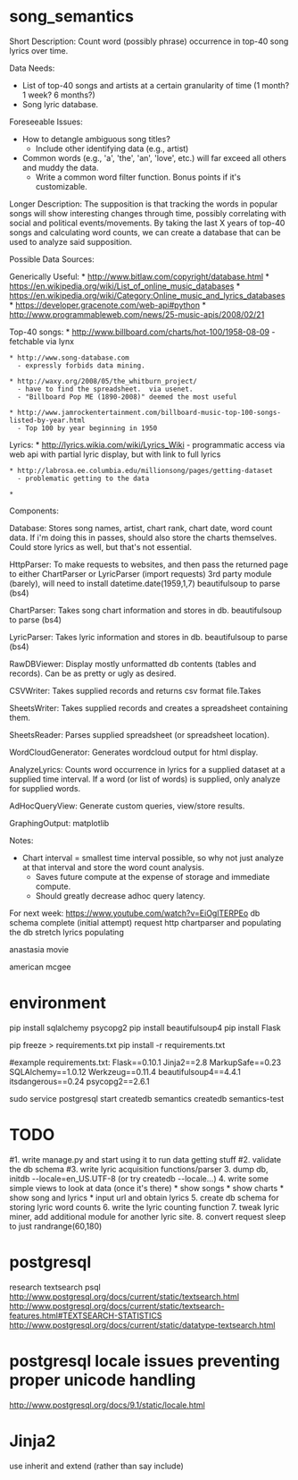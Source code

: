 # song_semantics

Short Description: Count word (possibly phrase) occurrence in top-40 song lyrics over time. 

Data Needs:
  * List of top-40 songs and artists at a certain granularity of time (1 month? 1 week? 6 months?)
  * Song lyric database.

Foreseeable Issues:
  * How to detangle ambiguous song titles?
    * Include other identifying data (e.g., artist)
  * Common words (e.g., 'a', 'the', 'an', 'love', etc.) will far exceed all others and muddy the data.
    * Write a common word filter function.  Bonus points if it's customizable.
    

Longer Description:
  The supposition is that tracking the words in popular songs will show interesting changes through
time, possibly correlating with social and political events/movements.  By taking the last X years of 
top-40 songs and calculating word counts, we can create a database that can be used to analyze said
supposition.


Possible Data Sources:

  Generically Useful:
    * http://www.bitlaw.com/copyright/database.html
    * https://en.wikipedia.org/wiki/List_of_online_music_databases
    * https://en.wikipedia.org/wiki/Category:Online_music_and_lyrics_databases
    * https://developer.gracenote.com/web-api#python
    * http://www.programmableweb.com/news/25-music-apis/2008/02/21
    
  Top-40 songs:
    * http://www.billboard.com/charts/hot-100/1958-08-09
      - fetchable via lynx
    
    * http://www.song-database.com 
      - expressly forbids data mining.
      
    * http://waxy.org/2008/05/the_whitburn_project/
      - have to find the spreadsheet.  via usenet.
      - "Billboard Pop ME (1890-2008)" deemed the most useful
    
    * http://www.jamrockentertainment.com/billboard-music-top-100-songs-listed-by-year.html
      - Top 100 by year beginning in 1950
    
    
  Lyrics:
    * http://lyrics.wikia.com/wiki/Lyrics_Wiki
      - programmatic access via web api with partial lyric display, but with link to full lyrics
      
    * http://labrosa.ee.columbia.edu/millionsong/pages/getting-dataset
      - problematic getting to the data
      
    * 
    
Components:

Database:
  Stores song names, artist, chart rank, chart date, word count data.
  If i'm doing this in passes, should also store the charts themselves.
  Could store lyrics as well, but that's not essential.
  
HttpParser:
  To make requests to websites, and then pass the returned page to either ChartParser
    or LyricParser (import requests) 3rd party module (barely), will need to install
    datetime.date(1959,1,7)
    beautifulsoup to parse (bs4)

ChartParser:
  Takes song chart information and stores in db. 
  beautifulsoup to parse (bs4)
  
LyricParser:
  Takes lyric information and stores in db.
  beautifulsoup to parse (bs4)
  
RawDBViewer:
  Display mostly unformatted db contents (tables and records). Can be as pretty 
    or ugly as desired.
    
CSVWriter:
  Takes supplied records and returns csv format file.Takes
  
SheetsWriter:
  Takes supplied records and creates a spreadsheet containing them.

SheetsReader:
  Parses supplied spreadsheet (or spreadsheet location).
  
WordCloudGenerator:
  Generates wordcloud output for html display.
  
AnalyzeLyrics:
  Counts word occurrence in lyrics for a supplied dataset at a supplied time interval.
  If a word (or list of words) is supplied, only analyze for supplied words.

AdHocQueryView:
  Generate custom queries, view/store results.

GraphingOutput:
  matplotlib
  
Notes:
  * Chart interval = smallest time interval possible, so why not just analyze at that interval
    and store the word count analysis.
      - Saves future compute at the expense of storage and immediate compute.
      - Should greatly decrease adhoc query latency.
  
For next week:
  https://www.youtube.com/watch?v=EiOglTERPEo
  db schema complete (initial attempt)
  request http
  chartparser and populating the db
  stretch lyrics populating


anastasia movie

american mcgee

 
    
# environment
pip install sqlalchemy psycopg2
pip install beautifulsoup4
pip install Flask


pip freeze > requirements.txt
pip install -r requirements.txt

#example requirements.txt:
Flask==0.10.1
Jinja2==2.8
MarkupSafe==0.23
SQLAlchemy==1.0.12
Werkzeug==0.11.4
beautifulsoup4==4.4.1
itsdangerous==0.24
psycopg2==2.6.1

sudo service postgresql start
createdb semantics
createdb semantics-test


# TODO
#1. write manage.py and start using it to run data getting stuff
#2. validate the db schema
#3. write lyric acquisition functions/parser
3. dump db, initdb --locale=en_US.UTF-8 (or try createdb --locale...)
4. write some simple views to look at data (once it's there)
    * show songs
    * show charts
    * show song and lyrics
    * input url and obtain lyrics
5. create db schema for storing lyric word counts
6. write the lyric counting function
7. tweak lyric miner, add additional module for another lyric site.
8. convert request sleep to just randrange(60,180)

# postgresql
research textsearch psql
http://www.postgresql.org/docs/current/static/textsearch.html
http://www.postgresql.org/docs/current/static/textsearch-features.html#TEXTSEARCH-STATISTICS
http://www.postgresql.org/docs/current/static/datatype-textsearch.html
# postgresql locale issues preventing proper unicode handling
http://www.postgresql.org/docs/9.1/static/locale.html
# Jinja2
use inherit and extend (rather than say include)
